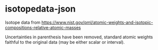 # isotopedata-json
Isotope data from https://www.nist.gov/pml/atomic-weights-and-isotopic-compositions-relative-atomic-masses

Uncertainties in parenthesis have been removed, standard atomic weights faithful to the original data (may be either scalar or interval).
